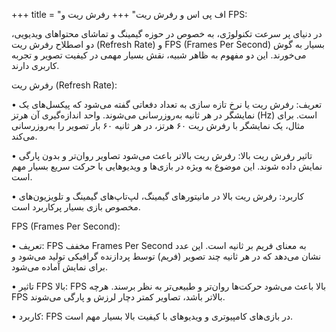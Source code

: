 +++
title = "اف پی اس و رفرش ریت"
+++
رفرش ریت و FPS: 

در دنیای پر سرعت تکنولوژی، به خصوص در حوزه گیمینگ و تماشای محتواهای ویدیویی، دو اصطلاح رفرش ریت (Refresh Rate) و FPS (Frames Per Second) بسیار به گوش می‌خورند. این دو مفهوم به ظاهر شبیه، نقش بسیار مهمی در کیفیت تصویر و تجربه کاربری دارند.

رفرش ریت (Refresh Rate):

• تعریف: رفرش ریت یا نرخ تازه سازی به تعداد دفعاتی گفته می‌شود که پیکسل‌های یک نمایشگر در هر ثانیه به‌روزرسانی می‌شوند. واحد اندازه‌گیری آن هرتز (Hz) است. برای مثال، یک نمایشگر با رفرش ریت ۶۰ هرتز، در هر ثانیه ۶۰ بار تصویر را به‌روزرسانی می‌کند.

• تاثیر رفرش ریت بالا: رفرش ریت بالاتر باعث می‌شود تصاویر روان‌تر و بدون پارگی نمایش داده شوند. این موضوع به ویژه در بازی‌ها و ویدیوهایی با حرکت سریع بسیار مهم است.

• کاربرد: رفرش ریت بالا در مانیتورهای گیمینگ، لپ‌تاپ‌های گیمینگ و تلویزیون‌های مخصوص بازی بسیار پرکاربرد است.

FPS (Frames Per Second):

• تعریف: FPS مخفف Frames Per Second به معنای فریم بر ثانیه است. این عدد نشان می‌دهد که در هر ثانیه چند تصویر (فریم) توسط پردازنده گرافیکی تولید می‌شود و برای نمایش آماده می‌شود.

• تاثیر FPS بالا: FPS بالا باعث می‌شود حرکت‌ها روان‌تر و طبیعی‌تر به نظر برسند. هرچه FPS بالاتر باشد، تصاویر کمتر دچار لرزش و پارگی می‌شوند.

• کاربرد: FPS در بازی‌های کامپیوتری و ویدیوهای با کیفیت بالا بسیار مهم است.
